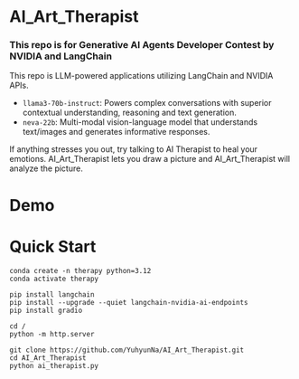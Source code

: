 # AI_Art_Therapist

### This repo is for Generative AI Agents Developer Contest by NVIDIA and LangChain

This repo is LLM-powered applications utilizing LangChain and NVIDIA APIs.

- `llama3-70b-instruct`: Powers complex conversations with superior contextual understanding, reasoning and text generation.
- `neva-22b`: Multi-modal vision-language model that understands text/images and generates informative responses.


If anything stresses you out, try talking to AI Therapist to heal your emotions.
AI_Art_Therapist lets you draw a picture and AI_Art_Therapist will analyze the picture.

# Demo


# Quick Start
```
conda create -n therapy python=3.12
conda activate therapy

pip install langchain
pip install --upgrade --quiet langchain-nvidia-ai-endpoints
pip install gradio
```

```
cd /
python -m http.server
```

```
git clone https://github.com/YuhyunNa/AI_Art_Therapist.git
cd AI_Art_Therapist
python ai_therapist.py 
```
